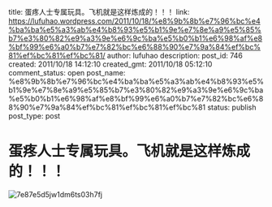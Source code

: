 title: 蛋疼人士专属玩具。飞机就是这样炼成的！！！
link: https://lufuhao.wordpress.com/2011/10/18/%e8%9b%8b%e7%96%bc%e4%ba%ba%e5%a3%ab%e4%b8%93%e5%b1%9e%e7%8e%a9%e5%85%b7%e3%80%82%e9%a3%9e%e6%9c%ba%e5%b0%b1%e6%98%af%e8%bf%99%e6%a0%b7%e7%82%bc%e6%88%90%e7%9a%84%ef%bc%81%ef%bc%81%ef%bc%81/
author: lufuhao
description: 
post_id: 746
created: 2011/10/18 14:12:10
created_gmt: 2011/10/18 05:12:10
comment_status: open
post_name: %e8%9b%8b%e7%96%bc%e4%ba%ba%e5%a3%ab%e4%b8%93%e5%b1%9e%e7%8e%a9%e5%85%b7%e3%80%82%e9%a3%9e%e6%9c%ba%e5%b0%b1%e6%98%af%e8%bf%99%e6%a0%b7%e7%82%bc%e6%88%90%e7%9a%84%ef%bc%81%ef%bc%81%ef%bc%81
status: publish
post_type: post

# 蛋疼人士专属玩具。飞机就是这样炼成的！！！

![7e87e5d5jw1dm6ts03h7fj](http://lufuhao.files.wordpress.com/2011/10/7e87e5d5jw1dm6ts03h7fj_thumb.jpg)